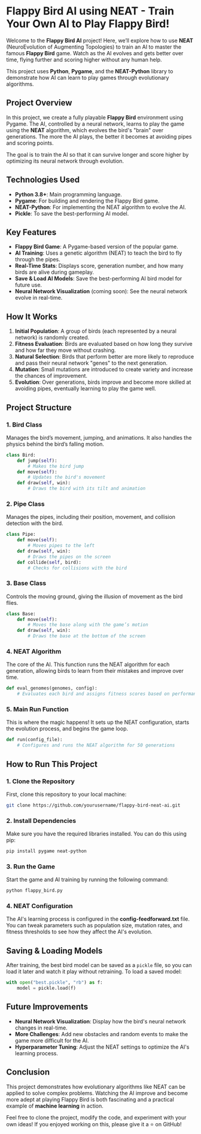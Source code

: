 # Flappy Bird AI using NEAT - Train Your Own AI to Play Flappy Bird!

Welcome to the **Flappy Bird AI** project! Here, we’ll explore how to use **NEAT** (NeuroEvolution of Augmenting Topologies) to train an AI to master the famous **Flappy Bird** game. Watch as the AI evolves and gets better over time, flying further and scoring higher without any human help.

This project uses **Python**, **Pygame**, and the **NEAT-Python** library to demonstrate how AI can learn to play games through evolutionary algorithms.

## Project Overview

In this project, we create a fully playable **Flappy Bird** environment using Pygame. The AI, controlled by a neural network, learns to play the game using the **NEAT** algorithm, which evolves the bird's "brain" over generations. The more the AI plays, the better it becomes at avoiding pipes and scoring points.

The goal is to train the AI so that it can survive longer and score higher by optimizing its neural network through evolution.

## Technologies Used
- **Python 3.8+**: Main programming language.
- **Pygame**: For building and rendering the Flappy Bird game.
- **NEAT-Python**: For implementing the NEAT algorithm to evolve the AI.
- **Pickle**: To save the best-performing AI model.

## Key Features
- **Flappy Bird Game**: A Pygame-based version of the popular game.
- **AI Training**: Uses a genetic algorithm (NEAT) to teach the bird to fly through the pipes.
- **Real-Time Stats**: Displays score, generation number, and how many birds are alive during gameplay.
- **Save & Load AI Models**: Save the best-performing AI bird model for future use.
- **Neural Network Visualization** (coming soon): See the neural network evolve in real-time.

## How It Works

1. **Initial Population**: A group of birds (each represented by a neural network) is randomly created.
2. **Fitness Evaluation**: Birds are evaluated based on how long they survive and how far they move without crashing.
3. **Natural Selection**: Birds that perform better are more likely to reproduce and pass their neural network "genes" to the next generation.
4. **Mutation**: Small mutations are introduced to create variety and increase the chances of improvement.
5. **Evolution**: Over generations, birds improve and become more skilled at avoiding pipes, eventually learning to play the game well.

## Project Structure

### 1. **Bird Class**
Manages the bird’s movement, jumping, and animations. It also handles the physics behind the bird’s falling motion.

```python
class Bird:
    def jump(self):
        # Makes the bird jump
    def move(self):
        # Updates the bird's movement
    def draw(self, win):
        # Draws the bird with its tilt and animation
```

### 2. **Pipe Class**
Manages the pipes, including their position, movement, and collision detection with the bird.

```python
class Pipe:
    def move(self):
        # Moves pipes to the left
    def draw(self, win):
        # Draws the pipes on the screen
    def collide(self, bird):
        # Checks for collisions with the bird
```

### 3. **Base Class**
Controls the moving ground, giving the illusion of movement as the bird flies.

```python
class Base:
    def move(self):
        # Moves the base along with the game’s motion
    def draw(self, win):
        # Draws the base at the bottom of the screen
```

### 4. **NEAT Algorithm**
The core of the AI. This function runs the NEAT algorithm for each generation, allowing birds to learn from their mistakes and improve over time.

```python
def eval_genomes(genomes, config):
    # Evaluates each bird and assigns fitness scores based on performance
```

### 5. **Main Run Function**
This is where the magic happens! It sets up the NEAT configuration, starts the evolution process, and begins the game loop.

```python
def run(config_file):
    # Configures and runs the NEAT algorithm for 50 generations
```

## How to Run This Project

### 1. Clone the Repository
First, clone this repository to your local machine:

```bash
git clone https://github.com/yourusername/flappy-bird-neat-ai.git
```

### 2. Install Dependencies
Make sure you have the required libraries installed. You can do this using pip:

```bash
pip install pygame neat-python
```

### 3. Run the Game
Start the game and AI training by running the following command:

```bash
python flappy_bird.py
```

### 4. NEAT Configuration
The AI's learning process is configured in the **config-feedforward.txt** file. You can tweak parameters such as population size, mutation rates, and fitness thresholds to see how they affect the AI's evolution.

## Saving & Loading Models
After training, the best bird model can be saved as a `pickle` file, so you can load it later and watch it play without retraining. To load a saved model:

```python
with open("best.pickle", "rb") as f:
    model = pickle.load(f)
```

## Future Improvements

- **Neural Network Visualization**: Display how the bird's neural network changes in real-time.
- **More Challenges**: Add new obstacles and random events to make the game more difficult for the AI.
- **Hyperparameter Tuning**: Adjust the NEAT settings to optimize the AI's learning process.

## Conclusion

This project demonstrates how evolutionary algorithms like NEAT can be applied to solve complex problems. Watching the AI improve and become more adept at playing Flappy Bird is both fascinating and a practical example of **machine learning** in action.

Feel free to clone the project, modify the code, and experiment with your own ideas! If you enjoyed working on this, please give it a ⭐ on GitHub!
